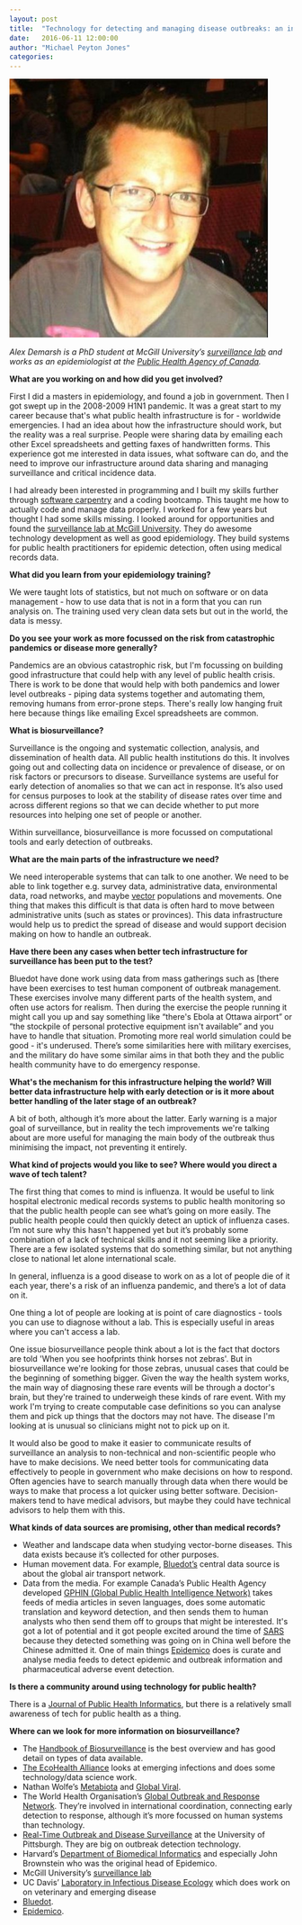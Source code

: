 ```yaml
---
layout: post
title:  "Technology for detecting and managing disease outbreaks: an interview with Alex Demarsh"
date:   2016-06-11 12:00:00
author: "Michael Peyton Jones"
categories:
---
```


![Alex Demarsh](/assets/images/alex_demarsh.jpg)

*Alex Demarsh is a PhD student at McGill University’s [surveillance lab](http://mchi.mcgill.ca/about-us/surveillance/) and works as an epidemiologist at the [Public Health Agency of Canada](http://www.phac-aspc.gc.ca/index-eng.php).*

**What are you working on and how did you get involved?**

First I did a masters in epidemiology, and found a job in government. Then I
got swept up in the 2008-2009 H1N1 pandemic. It was a great start to my career
because that's what public health infrastructure is for - worldwide
emergencies. I had an idea about how the infrastructure should work, but the
reality was a real surprise. People were sharing data by emailing each other
Excel spreadsheets and getting faxes of handwritten forms. This experience got
me interested in data issues, what software can do, and the need to improve our
infrastructure around data sharing and managing surveillance and critical
incidence data. 

I had already been interested in programming and I built my skills further
through [software carpentry](http://software-carpentry.org/) and a coding
bootcamp. This taught me how to actually code and manage data properly. I
worked for a few years but thought I had some skills missing. I looked around
for opportunities and found the [surveillance lab at McGill
University](http://mchi.mcgill.ca/about-us/surveillance/). They do awesome
technology development as well as good epidemiology. They build systems for
public health practitioners for epidemic detection, often using medical records
data.

**What did you learn from your epidemiology training?**

We were taught lots of statistics, but not much on software or on data
management - how to use data that is not in a form that you can run analysis on.
The training used very clean data sets but out in the world, the data is messy.

**Do you see your work as more focussed on the risk from catastrophic pandemics or disease more generally?**

Pandemics are an obvious catastrophic risk, but I'm focussing on building good
infrastructure that could help with any level of public health crisis. There is
work to be done that would help with both pandemics and lower level outbreaks -
piping data systems together and automating them, removing humans from
error-prone steps. There's really low hanging fruit here because things like
emailing Excel spreadsheets are common.

**What is biosurveillance?**

Surveillance is the ongoing and systematic collection, analysis, and
dissemination of health data. All public health institutions do this. It
involves going out and collecting data on incidence or prevalence of disease, or
on risk factors or precursors to disease. Surveillance systems are useful for
early detection of anomalies so that we can act in response. It’s also used for
census purposes to look at the stability of disease rates over time and across
different regions so that we can decide whether to put more resources into
helping one set of people or another.

Within surveillance, biosurveillance is more focussed on computational tools
and early detection of outbreaks.

**What are the main parts of the infrastructure we need?**

We need interoperable systems that can talk to one another. We need to be able
to link together e.g. survey data, administrative data, environmental data, road
networks, and maybe
[vector](https://en.wikipedia.org/wiki/Vector_(epidemiology)) populations and
movements. One thing that makes this difficult is that data is often hard to
move between administrative units (such as states or provinces). This data
infrastructure would help us to predict the spread of disease and would support
decision making on how to handle an outbreak.

**Have there been any cases when better tech infrastructure for surveillance has been put to the test?**

Bluedot have done work using data from mass gatherings such as [there have been
exercises to test human component of outbreak management. These exercises
involve many different parts of the health system, and often use actors for
realism. Then during the exercise the people running it might call you up and
say something like “there's Ebola at Ottawa airport” or “the stockpile of
personal protective equipment isn't available” and you have to handle that
situation. Promoting more real world simulation could be good - it's underused.
There’s some similarities here with military exercises, and the military do have
some similar aims in that both they and the public health community have to do
emergency response.

**What's the mechanism for this infrastructure helping the world? Will better data infrastructure help with early detection or is it more about better handling of the later stage of an outbreak?**

A bit of both, although it’s more about the latter. Early warning is a major
goal of surveillance, but in reality the tech improvements we're talking about
are more useful for managing the main body of the outbreak thus minimising the
impact, not preventing it entirely.

**What kind of projects would you like to see? Where would you direct a wave of tech talent?**

The first thing that comes to mind is influenza. It would be useful to link
hospital electronic medical records systems to public health monitoring so that
the public health people can see what’s going on more easily. The public health
people could then quickly detect an uptick of influenza cases. I’m not sure why
this hasn't happened yet but it’s probably some combination of a lack of
technical skills and it not seeming like a priority. There are a few isolated
systems that do something similar, but not anything close to national let alone
international scale.

In general, influenza is a good disease to work on as a lot of people die of it
each year, there's a risk of an influenza pandemic, and there’s a lot of data on
it.

One thing a lot of people are looking at is point of care diagnostics - tools
you can use to diagnose without a lab. This is especially useful in areas where
you can't access a lab.

One issue biosurveillance people think about a lot is the fact that doctors are
told 'When you see hoofprints think horses not zebras'. But in biosurveillance
we're looking for those zebras, unusual cases that could be the beginning of
something bigger. Given the way the health system works, the main way of
diagnosing these rare events will be through a doctor's brain, but they're
trained to underweigh these kinds of rare event. With my work I'm trying to
create computable case definitions so you can analyse them and pick up things
that the doctors may not have. The disease I'm looking at is unusual so
clinicians might not to pick up on it.

It would also be good to make it easier to communicate results of surveillance
an analysis to non-technical and non-scientific people who have to make
decisions. We need better tools for communicating data effectively to people in
government who make decisions on how to respond. Often agencies have to search
manually through data when there would be ways to make that process a lot
quicker using better software. Decision-makers tend to have medical advisors,
but maybe they could have technical advisors to help them with this.

**What kinds of data sources are promising, other than medical records?**

* Weather and landscape data when studying vector-borne diseases. This data
  exists because it’s collected for other purposes.
* Human movement data. For example, [Bluedot’s](http://bluedot.global) central
  data source is about the global air transport network.
* Data from the media. For example Canada’s Public Health Agency developed
  [GPHIN (Global Public Health Intelligence
  Network)](https://en.wikipedia.org/wiki/Global_Public_Health_Intelligence_Network)
  takes feeds of media articles in seven languages, does some automatic
  translation and keyword detection, and then sends them to human analysts who
  then send them off to groups that might be interested. It's got a lot of
  potential and it got people excited around the time of
  [SARS](https://en.wikipedia.org/wiki/Severe_acute_respiratory_syndrome)
  because they detected something was going on in China well before the Chinese
  admitted it. One of main things [Epidemico](http://epidemico.com/) does is
  curate and analyse media feeds to detect epidemic and outbreak information and
  pharmaceutical adverse event detection.

**Is there a community around using technology for public health?**

There is a [Journal of Public Health Informatics](http://ojphi.org/index), but
there is a relatively small awareness of tech for public health as a thing.

**Where can we look for more information on biosurveillance?**

* The [Handbook of
  Biosurveillance](http://www.amazon.com/Handbook-Biosurveillance-Michael-M-Wagner/dp/0123693780)
  is the best overview and has good detail on types of data available.
* [The EcoHealth Alliance](http://www.ecohealthalliance.org/) looks at emerging
  infections and does some technology/data science work.
* Nathan Wolfe’s [Metabiota](http://metabiota.com/) and [Global
  Viral](http://www.globalviral.org/).
* The World Health Organisation’s [Global Outbreak and Response
  Network](http://www.who.int/ihr/alert_and_response/outbreak-network/en/).
  They’re involved in international coordination, connecting early detection to
  response, although it’s more focussed on human systems than technology.
* [Real-Time Outbreak and Disease Surveillance](https://www.rods.pitt.edu/site/)
  at the University of Pittsburgh. They are big on outbreak detection
  technology.
* Harvard’s [Department of Biomedical
  Informatics](https://dbmi.hms.harvard.edu/) and especially John Brownstein who
  was the original head of Epidemico.
* McGill University’s [surveillance
  lab](http://mchi.mcgill.ca/about-us/surveillance/)
* UC Davis’ [Laboratory in Infectious Disease
  Ecology](http://www.vetmed.ucdavis.edu/foley_lab/) which does work on on
  veterinary and emerging disease
* [Bluedot](http://bluedot.global/).
* [Epidemico](http://epidemico.com/).
